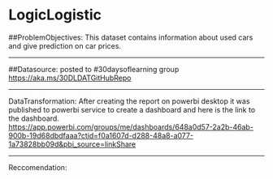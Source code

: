 # LogicLogistic

##ProblemObjectives: This dataset contains information about used cars and give prediction on car prices.

---
##Datasource:  posted to #30daysoflearning group  https://aka.ms/30DLDATGitHubRepo

---
DataTransformation: After creating the report on powerbi desktop it was published to powerbi service to create a dashboard and here is the link to the dashboard. https://app.powerbi.com/groups/me/dashboards/648a0d57-2a2b-46ab-900b-19d68dbdfaaa?ctid=f0a1607d-d288-48a8-a077-1a73828bb09d&pbi_source=linkShare

---
Reccomendation:
